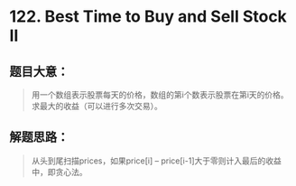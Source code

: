 # 122. Best Time to Buy and Sell Stock II

## 题目大意：

> 用一个数组表示股票每天的价格，数组的第i个数表示股票在第i天的价格。求最大的收益（可以进行多次交易）。

## 解题思路：

> 从头到尾扫描prices，如果price[i] – price[i-1]大于零则计入最后的收益中，即贪心法。
